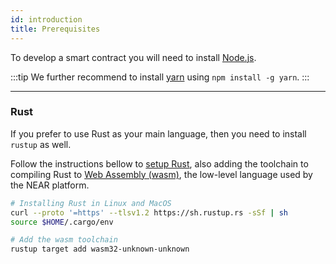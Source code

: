 ```yaml
---
id: introduction
title: Prerequisites
---
```


To develop a smart contract you will need to install [Node.js](https://nodejs.org/en/download/).

:::tip We further recommend to install [yarn](https://yarnpkg.com) using `npm install -g yarn`. :::

---

### Rust
If you prefer to use Rust as your main language, then you need to install `rustup` as well.

Follow the instructions bellow to [setup Rust](https://doc.rust-lang.org/book/ch01-01-installation.html), also adding the toolchain to compiling Rust to [Web Assembly (wasm)](https://webassembly.org/), the low-level language used by the NEAR platform.

```bash
# Installing Rust in Linux and MacOS
curl --proto '=https' --tlsv1.2 https://sh.rustup.rs -sSf | sh
source $HOME/.cargo/env

# Add the wasm toolchain
rustup target add wasm32-unknown-unknown
```